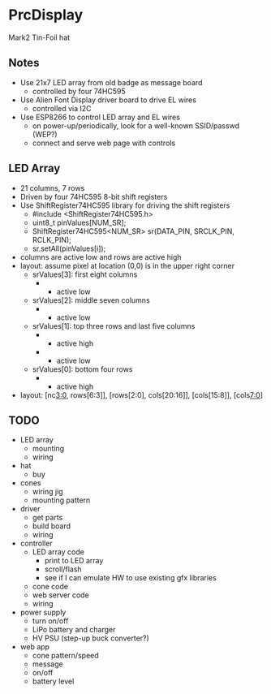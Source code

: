 # PrcDisplay
Mark2 Tin-Foil hat

## Notes

* Use 21x7 LED array from old badge as message board
  - controlled by four 74HC595
* Use Alien Font Display driver board to drive EL wires
  - controlled via I2C
* Use ESP8266 to control LED array and EL wires
  - on power-up/periodically, look for a well-known SSID/passwd (WEP?)
  - connect and serve web page with controls

## LED Array

* 21 columns, 7 rows
* Driven by four 74HC595 8-bit shift registers
* Use ShiftRegister74HC595 library for driving the shift registers
  - #include <ShiftRegister74HC595.h>
  - uint8_t pinValues[NUM_SR];
  - ShiftRegister74HC595<NUM_SR> sr(DATA_PIN, SRCLK_PIN, RCLK_PIN);
  - sr.setAll(pinValues[i]);
* columns are active low and rows are active high
* layout: assume pixel at location (0,0) is in the upper right corner
  - srValues[3]: first eight columns
    * [7:0]: columns[7:0]
      - active low
  - srValues[2]: middle seven columns
    * [6:0]: columns[15:9]
      - active low
  - srValues[1]: top three rows and last five columns
    * [7:5]: rows[2:0]
      - active high
    * [4:0]: columns[20:16]
      - active low
  - srValues[0]: bottom four rows
    * [3:0]: rows[6:3]
      - active high
* layout: [nc[3:0], rows[6:3]], [rows[2:0], cols[20:16]], [cols[15:8]], [cols[7:0]]


## TODO

* LED array
  - mounting
  - wiring
* hat
  - buy
* cones
  - wiring jig
  - mounting pattern
* driver
  - get parts
  - build board
  - wiring
* controller
  - LED array code
    * print to LED array
    * scroll/flash
    * see if I can emulate HW to use existing gfx libraries
  - cone code
  - web server code
  - wiring
* power supply
  - turn on/off
  - LiPo battery and charger
  - HV PSU (step-up buck converter?)
* web app
  - cone pattern/speed
  - message
  - on/off
  - battery level

